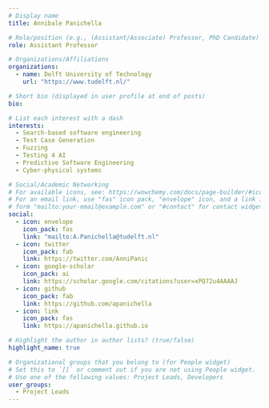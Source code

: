 ```yaml
---
# Display name
title: Annibale Panichella

# Role/position (e.g., (Assistant/Associate) Professor, PhD Candidate)
role: Assistant Professor

# Organizations/Affiliations
organizations:
  - name: Delft University of Technology
    url: "https://www.tudelft.nl/"

# Short bio (displayed in user profile at end of posts)
bio:

# List each interest with a dash
interests:
  - Search-based software engineering
  - Test Case Generation
  - Fuzzing
  - Testing 4 AI
  - Predictive Software Engineering
  - Cyber-physical systems

# Social/Academic Networking
# For available icons, see: https://wowchemy.com/docs/page-builder/#icons
# For an email link, use "fas" icon pack, "envelope" icon, and a link in the
# form "mailto:your-email@example.com" or "#contact" for contact widget.
social:
  - icon: envelope
    icon_pack: fas
    link: "mailto:A.Panichella@tudelft.nl"
  - icon: twitter
    icon_pack: fab
    link: https://twitter.com/AnniPanic
  - icon: google-scholar
    icon_pack: ai
    link: https://scholar.google.com/citations?user=xPQ72u4AAAAJ
  - icon: github
    icon_pack: fab
    link: https://github.com/apanichella
  - icon: link
    icon_pack: fas
    link: https://apanichella.github.io

# Highlight the author in author lists? (true/false)
highlight_name: true

# Organizational groups that you belong to (for People widget)
# Set this to `[]` or comment out if you are not using People widget.
# Use one of the following values: Project Leads, Developers
user_groups:
  - Project Leads
---
```

